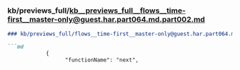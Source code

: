 ### kb/previews_full/kb__previews_full__flows__time-first__master-only@guest.har.part064.md.part002.md

```md
### kb/previews_full/flows__time-first__master-only@guest.har.part064.md (part 002)

```md
            {
                  "functionName": "next",
       
```

```

```

